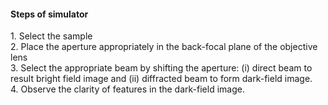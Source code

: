 <h4>Steps of simulator</h4>
                        1. Select the sample<br>
                        2. Place the aperture appropriately in the back-focal plane of the objective lens<br>
                        3. Select the appropriate beam by shifting the aperture: (i) direct beam to result bright   field image and (ii) diffracted beam to form dark-field image.<br>
                        4. Observe the clarity of features in the dark-field image.<br>
